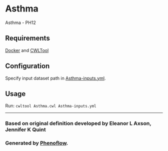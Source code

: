 # Asthma

Asthma - PH12

## Requirements

[Docker](https://docs.docker.com/install/) and [CWLTool](https://github.com/common-workflow-language/cwltool#install)

## Configuration

Specify input dataset path in [Asthma-inputs.yml](Asthma-inputs.yml).

## Usage

Run: `cwltool Asthma.cwl Asthma-inputs.yml`

***

### Based on original definition developed by Eleanor L Axson, Jennifer K Quint
### Generated by [Phenoflow](https://kclhi.org/phenoflow).
